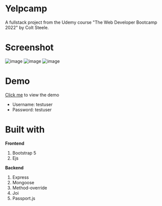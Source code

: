 # Yelpcamp

A fullstack project from the Udemy course "The Web Developer Bootcamp 2022" by Colt Steele. 

# Screenshot
![image](https://user-images.githubusercontent.com/82305211/209966418-55132134-9d57-4a51-86e3-4ca80a992f7f.png)
![image](https://user-images.githubusercontent.com/82305211/209966469-bc92999c-43fd-4b8e-8efb-5ea834aa6131.png)
![image](https://user-images.githubusercontent.com/82305211/209966594-bf7ea005-ef08-4b02-9e81-426f270c518e.png)




# Demo
<a href="https://yelp-camp-ashen.vercel.app" target="_blank">Click me</a> to view the demo

<ul>
<li>Username: testuser</li>
<li>Password: testuser</li>

</ul>


# Built with

<b>Frontend</b>
<ol>
<li>Bootstrap 5</li>
<li>Ejs</li>
</ol>

<b>Backend</b>
<ol>
<li>Express</li>
<li>Mongoose</li>
<li>Method-override</li>
<li>Joi</li>
<li>Passport.js</li>
</ol>
